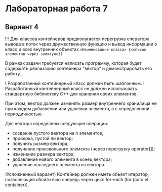# Лабораторная работа 7
## Вариант 4

!!! Для классов контейнеров предполагается перегрузка оператора вывода в поток через дружественную функцию и вывод информации о класс и всех внутренних объектах `<Наименование класса> {<список элементов через запятую>})`

В рамках задачи требуется написать программу, которая будет содержать реализацию контейнера "вектор" и демонстрировать его работу.

! Разработанный контейнерный класс должен быть шаблонным.
! Разработанный контейнерный класс не должен использовать стандартную библиотеку C++ для хранения своих элементов.

При этом, вектор должен изменять размер внутреннего хранилища не при каждом добавлении или удалении элемента, а с определенной периодичностью.

Для вектора определены следующие операции:
- создание пустого вектора на n элементов;
- проверка, пустой ли вектор;
- получить размер вектора;
- получение произвольного элемента (через перегрузку operator[]);
- изменение размера вектора;
- добавление нового элемента в конец вектора;
- удаление последнего элемента из вектора.

(Усложненный вариант) Контейнер должен иметь объект итератор, позволяющий обойти всю очередь через цикл for-each (for (auto el : container)).
